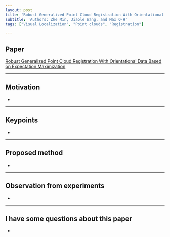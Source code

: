 ```yaml
---
layout: post
title: 'Robust Generalized Point Cloud Registration With Orientational Data Based on Expectation Maximization'
subtitle: 'Authors: Zhe Min, Jiaole Wang, and Max Q-H'
tags: ["Visual Localization", "Point clouds", "Registration"]

---
```


## Paper
<a href="https://ieeexplore.ieee.org/abstract/document/8718799"> Robust Generalized Point Cloud Registration With Orientational Data Based on Expectation Maximization</a>

---

## Motivation
- 

---

## Keypoints
- 
  
---

## Proposed method
-
  
---

## Observation from experiments
- 

---

## I have some questions about this paper
- 

